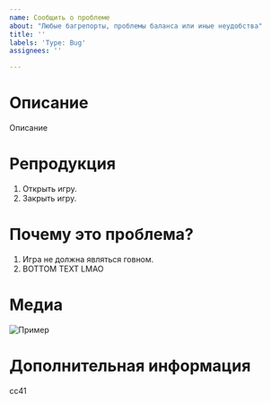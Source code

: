 ```yaml
---
name: Сообщить о проблеме
about: "Любые багрепорты, проблемы баланса или иные неудобства"
title: ''
labels: 'Type: Bug'
assignees: ''

---
```


<!--
УБЕРИТЕ КОММЕНТАРИИ ПЕРЕД ТЕМ КАК ЧТО-ТО ПОСТИТЬ, УДАЛИТЕ СТРЕЛОЧКИ
-->

# Описание
<!--
Опишите свою проблему, как можно детальнее.
Проблемы без внятного описания будут проигнорированы, а через некоторое время - закрыты. 
-->

Описание

# Репродукция
<!--
Опишите пошагово, что нужно сделать чтобы повторить проблему, если это возможно.
Старайтесь описать как можно более информативно.
-->

1. Открыть игру.
2. Закрыть игру.

# Почему это проблема?
<!--
Почему это является, по вашему мнению, проблемой?
Если это багрепорт - напишите, что это баг. Если это проблема баланса/геймдизайна - распишите, почему это проблемно.
-->

1. Игра не должна являться говном.
2. BOTTOM TEXT LMAO

# Медиа
<!--
Если у вас есть скриншоты или видео проблемы, это будет полезно. 
-->

![Пример](https://example.com/thisimageisntreal.png)

# Дополнительная информация
<!--
Напишите сюда то, что вы считаете нужным знать/полезным и так далее, что относится к этой проблеме.
Не срать. 
-->

сс41
